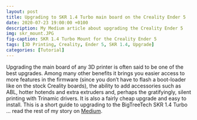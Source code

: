 ```yaml
---
layout: post
title: Upgrading to SKR 1.4 Turbo main board on the Creality Ender 5
date: 2020-07-23 19:00:00 +0100
description: My Medium article about upgrading the Creality Ender 5
img: skr_mount.JPG
fig-caption: SKR 1.4 Turbo Mount for the Creality Ender 5
tags: [3D Printing, Creality, Ender 5, SKR 1.4, Upgrade]
categories: [Tutorial]
---
```

Upgrading the main board of any 3D printer is often said to be one of the best upgrades. Among many other benefits it brings you easier access to more features in the firmware (since you don’t have to flash a boot-loader like on the stock Creality boards), the ability to add accessories such as ABL, hotter hotends and extra extruders and, perhaps the gratifyingly, silent printing with Trinamic drivers. It is also a fairly cheap upgrade and easy to install. This is a short guide to upgrading to the BigTreeTech SKR 1.4 Turbo ... read the rest of my story on [Medium](https://medium.com/@jagosw/ender-5-skr-1-4-turbo-upgrade-417efbd7ac58).

